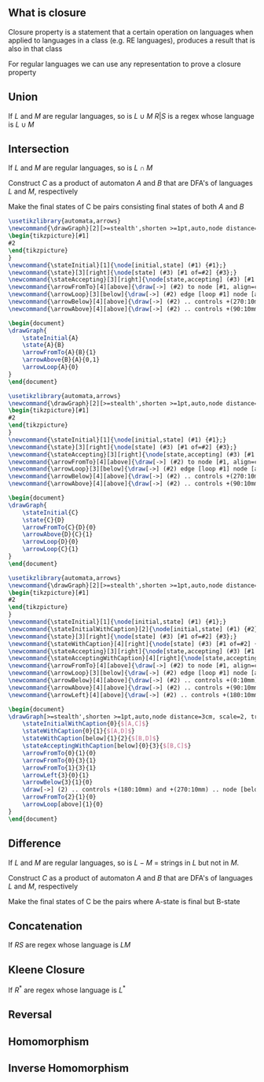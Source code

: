 ## What is closure
Closure property is a statement that a certain operation on languages when applied to languages in a class (e.g. RE languages), produces a result that is also in that class

For regular languages we can use any representation to prove a closure property

## Union
If $L$ and $M$ are regular languages, so is $L \cup M$ 
$R|S$ is a regex whose language is $L \cup M$ 
## Intersection
If $L$ and $M$ are regular languages, so is $L \cap M$ 

Construct $C$ as a product of automaton $A$ and $B$ that are DFA's of languages $L$ and $M$, respectively

Make the final states of C be pairs consisting final states of both $A$ and $B$
```tikz
\usetikzlibrary{automata,arrows}
\newcommand{\drawGraph}[2][>=stealth',shorten >=1pt,auto,node distance=1.5cm, scale=2, transform shape]{
\begin{tikzpicture}[#1]
#2
\end{tikzpicture}
}
\newcommand{\stateInitial}[1]{\node[initial,state] (#1) {#1};}
\newcommand{\state}[3][right]{\node[state] (#3) [#1 of=#2] {#3};}
\newcommand{\stateAccepting}[3][right]{\node[state,accepting] (#3) [#1 of=#2] {#3};}
\newcommand{\arrowFromTo}[4][above]{\draw[->] (#2) to node [#1, align=center] {#4} (#3);}
\newcommand{\arrowLoop}[3][below]{\draw[->] (#2) edge [loop #1] node [align=center] {#3} (#2);}
\newcommand{\arrowBelow}[4][above]{\draw[->] (#2) .. controls +(270:10mm) and +(270:10mm) .. node [#1, align=center] {#4} (#3);}
\newcommand{\arrowAbove}[4][above]{\draw[->] (#2) .. controls +(90:10mm) and +(90:10mm) .. node [#1, align=center] {#4} (#3);}

\begin{document}
\drawGraph{
	\stateInitial{A}
	\state{A}{B}
	\arrowFromTo{A}{B}{1}
	\arrowAbove{B}{A}{0,1}
	\arrowLoop{A}{0}
}
\end{document}
```
```tikz
\usetikzlibrary{automata,arrows}
\newcommand{\drawGraph}[2][>=stealth',shorten >=1pt,auto,node distance=1.5cm, scale=2, transform shape]{
\begin{tikzpicture}[#1]
#2
\end{tikzpicture}
}
\newcommand{\stateInitial}[1]{\node[initial,state] (#1) {#1};}
\newcommand{\state}[3][right]{\node[state] (#3) [#1 of=#2] {#3};}
\newcommand{\stateAccepting}[3][right]{\node[state,accepting] (#3) [#1 of=#2] {#3};}
\newcommand{\arrowFromTo}[4][above]{\draw[->] (#2) to node [#1, align=center] {#4} (#3);}
\newcommand{\arrowLoop}[3][below]{\draw[->] (#2) edge [loop #1] node [align=center] {#3} (#2);}
\newcommand{\arrowBelow}[4][above]{\draw[->] (#2) .. controls +(270:10mm) and +(270:10mm) .. node [#1, align=center] {#4} (#3);}
\newcommand{\arrowAbove}[4][above]{\draw[->] (#2) .. controls +(90:10mm) and +(90:10mm) .. node [#1, align=center] {#4} (#3);}

\begin{document}
\drawGraph{
	\stateInitial{C}
	\state{C}{D}
	\arrowFromTo{C}{D}{0}
	\arrowAbove{D}{C}{1}
	\arrowLoop{D}{0}
	\arrowLoop{C}{1}
}
\end{document}
```
```tikz
\usetikzlibrary{automata,arrows}
\newcommand{\drawGraph}[2][>=stealth',shorten >=1pt,auto,node distance=1.5cm, scale=2, transform shape]{
\begin{tikzpicture}[#1]
#2
\end{tikzpicture}
}
\newcommand{\stateInitial}[1]{\node[initial,state] (#1) {#1};}
\newcommand{\stateInitialWithCaption}[2]{\node[initial,state] (#1) {#2};}
\newcommand{\state}[3][right]{\node[state] (#3) [#1 of=#2] {#3};}
\newcommand{\stateWithCaption}[4][right]{\node[state] (#3) [#1 of=#2] {#4};}
\newcommand{\stateAccepting}[3][right]{\node[state,accepting] (#3) [#1 of=#2] {#3};}
\newcommand{\stateAcceptingWithCaption}[4][right]{\node[state,accepting] (#3) [#1 of=#2] {#4};}
\newcommand{\arrowFromTo}[4][above]{\draw[->] (#2) to node [#1, align=center] {#4} (#3);}
\newcommand{\arrowLoop}[3][below]{\draw[->] (#2) edge [loop #1] node [align=center] {#3} (#2);}
\newcommand{\arrowBelow}[4][above]{\draw[->] (#2) .. controls +(0:10mm) and +(270:10mm) .. node [#1, align=center] {#4} (#3);}
\newcommand{\arrowAbove}[4][above]{\draw[->] (#2) .. controls +(90:10mm) and +(90:10mm) .. node [#1, align=center] {#4} (#3);}
\newcommand{\arrowLeft}[4][above]{\draw[->] (#2) .. controls +(180:10mm) and +(180:10mm) .. node [#1, align=center] {#4} (#3);}

\begin{document}
\drawGraph[>=stealth',shorten >=1pt,auto,node distance=3cm, scale=2, transform shape]{
	\stateInitialWithCaption{0}{$[A,C]$}
	\stateWithCaption{0}{1}{$[A,D]$}
	\stateWithCaption[below]{1}{2}{$[B,D]$}
	\stateAcceptingWithCaption[below]{0}{3}{$[B,C]$}
	\arrowFromTo{0}{1}{0}
	\arrowFromTo{0}{3}{1}
	\arrowFromTo{1}{3}{1}
	\arrowLeft{3}{0}{1}
	\arrowBelow{3}{1}{0}
	\draw[->] (2) .. controls +(180:10mm) and +(270:10mm) .. node [below, align=center] {1} (0);
	\arrowFromTo{2}{1}{0}
	\arrowLoop[above]{1}{0}
}
\end{document}
```

## Difference
If $L$ and $M$ are regular languages, so is $L - M$  = strings in $L$ but not in $M$.

Construct $C$ as a product of automaton $A$ and $B$ that are DFA's of languages $L$ and $M$, respectively

Make the final states of C be the pairs where A-state is final but B-state

## Concatenation
If $RS$ are regex whose language is $LM$
## Kleene Closure
If $R^*$ are regex whose language is $L^*$
## Reversal
## Homomorphism
## Inverse Homomorphism
